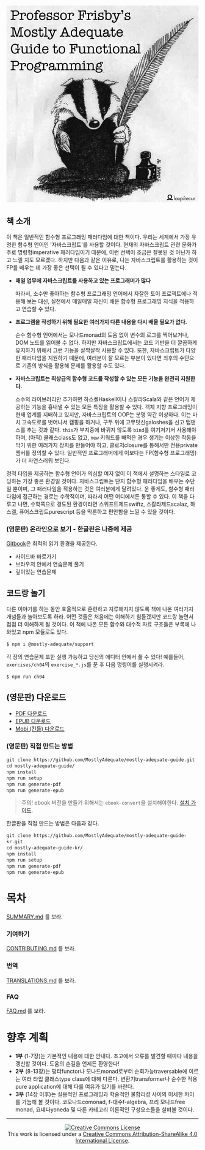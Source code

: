 [![cover](images/cover.png)](SUMMARY.md)

## 책 소개

이 책은 일반적인 함수형 프로그래밍 패러다임에 대한 책이다. 우리는 세계에서 가장 유명한 함수형 언어인 '자바스크립트'를 사용할 것이다. 현재의 자바스크립트 관련 문화가 주로 명령형imperative 패러다임이기 때문에, 이런 선택이 조금은 잘못된 것 아닌가 하고 느낄 지도 모르겠다. 하지만 다음과 같은 이유로, 나는 자바스크립트를 활용하는 것이 FP를 배우는 데 가장 좋은 선택이 될 수 있다고 믿는다.

- **매일 업무에 자바스크립트를 사용하고 있는 프로그래머가 많다**

  따라서, 소수만 좋아하는 함수형 프로그래밍 언어에서 자잘한 토이 프로젝트에나 적용해 보는 대신, 실전에서 매일매일 자신이 배운 함수형 프로그래밍 지식을 적용하고 연습할 수 있다.

- **프로그램을 작성하기 위해 필요한 여러가지 다른 내용을 다시 배울 필요가 없다.**

  순수 함수형 언어에서는 모나드monad의 도움 없이 변수의 로그를 찍어보거나, DOM 노드를 읽어볼 수 없다. 하지만 자바스크립트에서는 코드 기반을 더 깔끔하게 유지하기 위해서 그런 기능을 살짝살짝 사용할 수 있다. 또한, 자바스크립트가 다양한 패러다임을 지원하기 때문에, 여러분이 잘 모르는 부분이 있다면 최후의 수단으로 기존의 방식을 활용해 문제를 활용할 수도 있다.

- **자바스크립트는 최상급의 함수형 코드를 작성할 수 있는 모든 기능을 완전히 지원한다.**

  소수의 라이브러리만 추가하면 하스켈Haskell이나 스칼라Scala와 같은 언어가 제공하는 기능을 흉내낼 수 있는 모든 특징을 활용할 수 있다. 객체 지향 프로그래밍이 현재 업계를 지배하고 있지만, 자바스크립트의 OOP는 분명 약간 이상하다. 이는 마치 고속도로를 벗어나서 캠핑을 하거나, 구두 위에 고무덧신galoshes을 신고 탭댄스를 추는 것과 같다. `this`가 부지중에 바뀌지 않도록 `bind`를 여기저기서 사용해야 하며, (아직) 클래스class도 없고, `new` 키워드를 빼먹은 경우 생기는 이상한 작동을 막기 위한 여러가지 장치를 만들어야 하고, 클로저closure를 통해서만 전용private 멤버를 정의할 수 있다. 일반적인 프로그래머에게 이보다는 FP(함수형 프로그래밍)가 더 자연스러워 보인다.

정적 타입을 제공하는 함수형 언어가 의심할 여지 없이 이 책에서 설명하는 스타일로 코딩하는 가장 좋은 환경일 것이다. 자바스크립트는 단지 함수형 패러다임을 배우는 수단일 뿐이며, 그 패러다임을 적용하는 것은 여러분에게 달려있다. 운 좋게도, 함수형 패러다임에 접근하는 경로는 수학적이며, 따라서 어떤 어디에서든 통할 수 있다. 이 책을 다루고 나면, 수학쪽으로 경도된 환경이라면 스위프트제드swiftz, 스칼라제드scalaz, 하스켈, 퓨어스크립트purescript 등을 막론하고 편안함을 느낄 수 있을 것이다.

### (영문판) 온라인으로 보기 - 한글판은 나중에 제공

[Gitbook](https://mostly-adequate.gitbooks.io/mostly-adequate-guide/)은 최적의 읽기 환경을 제공한다.

- 사이드바 바로가기
- 브라우저 안에서 연습문제 풀기
- 깊이있는 연습문제

## 코드랑 놀기

다른 이야기를 하는 동안 효율적으로 훈련하고 지루해지지 않도록 책에 나온 여러가지 개념들과 놀아보도록 하라. 어떤 것들은 처음에는 이해하기 힘들겠지만 코드랑 놀면서 점점 더 이해하게 될 것이다.
이 책에 나온 모든 함수와 대수적 자료 구조들은 부록에 나와있고 npm 모듈로도 있다.

```bash
$ npm i @mostly-adequate/support
```

각 장의 연습문제 또한 실행 가능하고 당신의 에디터 안에서 풀 수 있다! 예를들어, `exercises/ch04`의 `exercise_*.js`를 푼 후 다음 명령어를 실행시켜라.

```bash
$ npm run ch04
```

## (영문판) 다운로드

- [PDF 다운로드](https://www.gitbook.com/download/pdf/book/mostly-adequate/mostly-adequate-guide)
- [EPUB 다운로드](https://www.gitbook.com/download/epub/book/mostly-adequate/mostly-adequate-guide)
- [Mobi (킨들) 다운로드](https://www.gitbook.com/download/mobi/book/mostly-adequate/mostly-adequate-guide)

### (영문판) 직접 만드는 방법

```
git clone https://github.com/MostlyAdequate/mostly-adequate-guide.git
cd mostly-adequate-guide/
npm install
npm run setup
npm run generate-pdf
npm run generate-epub
```

> 주의! ebook 버전을 만들기 위해서는 `ebook-convert`을 설치해야한다. [설치 가이드](https://toolchain.gitbook.com/ebook.html#installing-ebook-convert).

한글판을 직접 만드는 방법은 다음과 같다.

```
git clone https://github.com/MostlyAdequate/mostly-adequate-guide-kr.git
cd mostly-adequate-guide-kr/
npm install
npm run setup
npm run generate-pdf
npm run generate-epub
```

# 목차

[SUMMARY.md](SUMMARY.md) 를 보라.

### 기여하기

[CONTRIBUTING.md](CONTRIBUTING.md) 를 보라.

### 번역

[TRANSLATIONS.md](TRANSLATIONS.md) 를 보라.

### FAQ

[FAQ.md](FAQ.md) 를 보라.

# 향후 계획

- **1부** (1-7장)는 기본적인 내용에 대한 안내다. 초고에서 오류를 발견할 때마다 내용을 갱신할 것이다. 도움의 손길을 언제든 환영한다!
- **2부** (8-13장)는 펑터functor나 모나드monad로부터 순회가능traversable에 이르는 여러 타입 클래스type class에 대해 다룬다. 변환기transformer나 순수한 적용pure application에 대해 다룰 여유가 있기를 바란다.
- **3부** (14장 이후)는 실용적인 프로그래밍과 학술적인 불합리성 사이의 미세한 차이를 가늠해 볼 것이다. 코모나드comonad, f-대수f-algebra, 프리 모나드free monad, 요네다yoneda 및 다른 카테고리 이론적인 구성요소들을 살펴볼 것이다.

---

<p align="center">
  <a rel="license" href="http://creativecommons.org/licenses/by-sa/4.0/">
    <img alt="Creative Commons License" style="border-width:0" src="https://i.creativecommons.org/l/by-sa/4.0/88x31.png" />
  </a>
  <br />
  This work is licensed under a <a rel="license" href="http://creativecommons.org/licenses/by-sa/4.0/">Creative Commons Attribution-ShareAlike 4.0 International License</a>.
</p>
